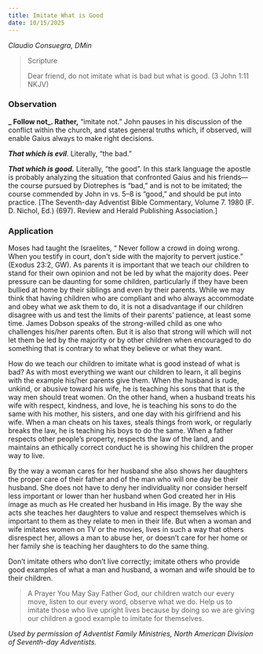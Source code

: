 ```yaml
---
title: Imitate What is Good
date: 10/15/2025
---
```


_Claudio Consuegra, DMin_

> <p>Scripture</p>
> Dear friend, do not imitate what is bad but what is good. (3 John 1:11 NKJV)

### Observation

**_ Follow not_. **Rather**,** “imitate not.” John pauses in his discussion of the conflict within the church, and states general truths which, if observed, will enable Gaius always to make right decisions.

_**That which is evil**_. Literally, “the bad.”

_**That which is good.**_ Literally, “the good”. In this stark language the apostle is probably analyzing the situation that confronted Gaius and his friends—the course pursued by Diotrephes is “bad,” and is not to be imitated; the course commended by John in vs. 5–8 is “good,” and should be put into practice. [The Seventh-day Adventist Bible Commentary, Volume 7. 1980 (F. D. Nichol, Ed.) (697). Review and Herald Publishing Association.]

### Application

Moses had taught the Israelites, “ Never follow a crowd in doing wrong. When you testify in court, don't side with the majority to pervert justice.” (Exodus 23:2, GW). As parents it is important that we teach our children to stand for their own opinion and not be led by what the majority does. Peer pressure can be daunting for some children, particularly if they have been bullied at home by their siblings and even by their parents. While we may think that having children who are compliant and who always accommodate and obey what we ask them to do, it is not a disadvantage if our children disagree with us and test the limits of their parents’ patience, at least some time. James Dobson speaks of the strong-willed child as one who challenges his/her parents often. But it is also that strong will which will not let them be led by the majority or by other children when encouraged to do something that is contrary to what they believe or what they want.

How do we teach our children to imitate what is good instead of what is bad? As with most everything we want our children to learn, it all begins with the example his/her parents give them. When the husband is rude, unkind, or abusive toward his wife, he is teaching his sons that that is the way men should treat women. On the other hand, when a husband treats his wife with respect, kindness, and love, he is teaching his sons to do the same with his mother, his sisters, and one day with his girlfriend and his wife. When a man cheats on his taxes, steals things from work, or regularly breaks the law, he is teaching his boys to do the same. When a father respects other people’s property, respects the law of the land, and maintains an ethically correct conduct he is showing his children the proper way to live.

By the way a woman cares for her husband she also shows her daughters the proper care of their father and of the man who will one day be their husband. She does not have to deny her individuality nor consider herself less important or lower than her husband when God created her in His image as much as He created her husband in His image. By the way she acts she teaches her daughters to value and respect themselves which is important to them as they relate to men in their life. But when a woman and wife imitates women on TV or the movies, lives in such a way that others disrespect her, allows a man to abuse her, or doesn’t care for her home or her family she is teaching her daughters to do the same thing.

Don’t imitate others who don’t live correctly; imitate others who provide good examples of what a man and husband, a woman and wife should be to their children.

> <callout>A Prayer You May Say</callout>
> Father God, our children watch our every move, listen to our every word, observe what we do. Help us to imitate those who live upright lives because by doing so we are giving our children a good example to imitate for themselves.

_Used by permission of Adventist Family Ministries, North American Division of Seventh-day Adventists._